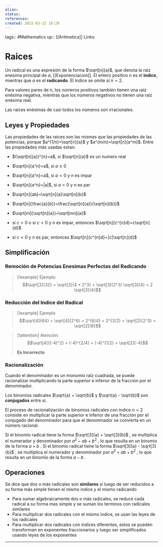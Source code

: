 ```yaml
---
alias:
status:
references:
created: 2022-03-12 16:29
---
```

tags:: #Mathematics 
up:: [[Aritmetica]]
Links:
# Raices
Un radical es una expresión de la forma $\sqrt[n]{a}$, que denota la raiz enesima principal de $a$; [[Exponenciacion]]. El entero positivo $n$ es el **indice**, mientras que $a$ es el **radicando**. El indice se omite si $n = 2$.

Para valores pares de n, los números positivos también tienen una raíz enésima negativa, mientras que los números negativos no tienen una raíz enésima real.

Las raíces enésimas de casi todos los números son irracionales.

## Leyes y Propiedades
Las propiedades de las raices son las mismas que las propiedades de las potencias, porque $a^{1/n}=\sqrt[n]{a}$ y $a^{m/n}=\sqrt[n]{a^m}$. Entre las propiedades más usadas estan:

- $(\sqrt[n]{a})^{n}=a$, si $\sqrt[n]{a}$ es un numero real
- $\sqrt[n]{a^n}=a$, si $a\ge0$
- $\sqrt[n]{a^n}=a$, si $a\lt0$ y $n$ es impar
- $\sqrt[n]{a^n}=|a|$, si $a\lt0$ y $n$ es par

- $\sqrt[n]{ab}=\sqrt[n]{a}\sqrt[n]{b}$
- $\sqrt[n]{\frac{a}{b}}=\frac{\sqrt[n]{a}}{\sqrt[n]{b}}$
- $\sqrt[m]{\sqrt[n]{a}}=\sqrt[mn]{a}$

- si $c\gt0$ o si $c\lt0$ y $n$ es impar, entonces $\sqrt[n]{c^{n}d}=c\sqrt[n]{d}$
- si $c\lt0$ y $n$ es par, entonces $\sqrt[n]{c^{n}d}=|c|\sqrt[n]{d}$

## Simplificación
### Remoción de Potencias Enesimas Perfectas del Radicando
> [!example] Ejemplo
> $$\sqrt[3]{32} = 
> \sqrt[3]{4 * 2^3} = 
> \sqrt[3]{2^3} \sqrt[3]{4} =
>  2 \sqrt[3]{4}$$

### Reducción del Indice del Radical
> [!example] Ejemplo
> $$\sqrt[4]{64} = 
> \sqrt[4]{2^6} = 
> 2^{6/4} =
> 2^{3/2} =
> \sqrt[2]{2^3} =
> \sqrt[2]{8}$$

> [!attention] Atención
> $$\sqrt[4]{(-4)^2} = 
> (-4)^{2/4} =
> (-4)^{1/2} =
> \sqrt[2]{-4}$$
> 
> **Es Incorrecto**

### Racionalización
Cuando el denominador es un monomio raíz cuadrada, se puede racionalizar multiplicando la parte superior e inferior de la fracción por el denominador.

Los binomios radicales $\sqrt{a} + \sqrt{b}$ y $\sqrt{a} - \sqrt{b}$ son **conjugados** entre sí.

El proceso de racionalización de binomios radicales con indice $n = 2$ consiste en multiplicar la parte superior e inferior de una fracción por el conjugado del denominador para que el denominador se convierta en un número racional.

Si el binomio radical tiene la forma $\sqrt[3]{a} + \sqrt[3]{b}$ , se multiplica el numerador y denominador por $a^2 - ab + b^2$ , lo que resulta en un binomio de la forma $a + b$ . Si el binomio radical tiene la forma $\sqrt[3]{a} - \sqrt[3]{b}$ , se multiplica el numerador y denominador por $a^2 + ab + b^2$ , lo que resulta en un binomio de la forma $a - b$ .

## Operaciones
Se dice que dos o más radicales son **similares** si luego de ser reducidos a su forma más simple tienen el mismo indice y el mismo radicando

- Para sumar algebraicamente dos o más radicales, se reduce cada radical a su forma mas simple y se suman los terminos con radicales similares
- Para multiplicar dos radicales con el mismo indice, se usan las leyes de los radicales
- Para multiplicar dos radicales con indices diferentes, estos se pueden transforman en exponentes fraccionarios y luego ser simplificados usando leyes de los exponentes
___
